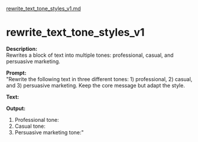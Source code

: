 [rewrite_text_tone_styles_v1.md](https://github.com/user-attachments/files/21688293/rewrite_text_tone_styles_v1.md)
# rewrite_text_tone_styles_v1

**Description:**  
Rewrites a block of text into multiple tones: professional, casual, and persuasive marketing.

**Prompt:**  
"Rewrite the following text in three different tones: 1) professional, 2) casual, and 3) persuasive marketing. Keep the core message but adapt the style.

**Text:**  
<your original paragraph>

**Output:**  
1. Professional tone:  
2. Casual tone:  
3. Persuasive marketing tone:"
